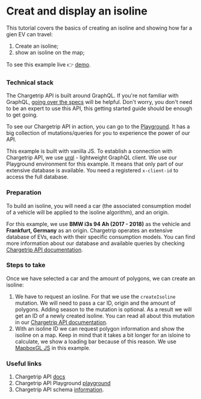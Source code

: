 # Creat and display an isoline

This tutorial covers the basics of creating an isoline and showing how far a gien EV can travel:

1.  Create an isoline;
2.  show an isoline on the map;

To see this example live 👉 [demo](https://chargetrip.github.io/examples/isolines/).

### Technical stack

The Chargetrip API is built around GraphQL. If you're not familiar with GraphQL, [going over the specs](https://graphql.org/learn/) will be helpful. Don't worry, you don't need to be an expert to use this API, this getting started guide should be enough to get going.

To see our Chargetrip API in action, you can go to the [Playground](https://playground.chargetrip.com/). It has a big collection of mutations/queries for you to experience the power of our API.

This example is built with vanilla JS. To establish a connection with Chargetrip API, we use [urql](https://formidable.com/open-source/urql/) - lightweight GraphQL client.
We use our Playground environment for this example. It means that only part of our extensive database is available. You need a registered `x-client-id` to access the full database.

### Preparation

To build an isoline, you will need a car (the associated consumption model of a vehicle will be applied to the isoline algorithm), and an origin.

For this example, we use **BMW i3s 94 Ah (2017 - 2018)** as the vehicle and **Frankfurt, Germany** as an origin.
Chargetrip operates an extensive database of EVs, each with their specific consumption models. You can find more information about our database and available queries by checking [Chargetrip API documentation](https://developers.chargetrip.com/API-Reference/Cars/introduction).

### Steps to take

Once we have selected a car and the amount of polygons, we can create an isoline:

1. We have to request an iosline. For that we use the `createIsoline` mutation. We will need to pass a car ID, origin and the amount of polygons. Adding season to the mutation is optional. As a result we will get an ID of a newly created isoline. You can read all about this mutation in our [Chargetrip API documentation](https://developers.chargetrip.com/API-Reference/isolines/mutate-isoline).
2. With an isoline ID we can request polygon information and show the isoline on a map. Keep in mind that it takes a bit longer for an isloine to calculate, we show a loading bar because of this reason. We use [MapboxGL JS](https://docs.mapbox.com/mapbox-gl-js/overview/#quickstart) in this example.

### Useful links

1. Chargetrip API [docs](https://developers.chargetrip.com/)
2. Chargetrip API Playground [playground](https://playground.chargetrip.com/)
3. Chargetrip API schema [information](https://voyager.chargetrip.com/).

